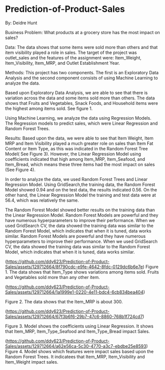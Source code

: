 # Prediction-of-Product-Sales

By: Deidre Hunt

Business Problem:
What products at a grocery store has the most impact on sales? 

Data:
The data shows that some items were sold more than others and that item visibility played a role in sales.  The target of the project was outlet_sales and the features of the assignment were: Item_Weight, Item_Visibility, Item_MRP, and Outlet Establishment Year.  

Methods:
This project has two components. The first is an Exploratory Data Analysis and the second component consists of using Machine Learning to analyze the data.

Based upon Exploratory Data Analysis, we are able to see that there is variation across the data and some items sold more than others.  The data shows that Fruits and Vegetables, Snack Foods, and Household items were the highest among items sold. See figure 1.

Using Machine Learning, we analyze the data using Regression Models.  The Regression models to predict sales, which were Linear Regression and Random Forest Trees.

Results:
Based upon the data, we were able to see that Item Weight, Item MRP and Item Visibility played a much greater role on sales than Item Fat Content or Item Type, as this was indicated in the Random Forest Tree Model( See Figure 3). However, the Linear Regression Model using coefficients indicated that high among Item_MRP, Item_Seafood, and Item_Bread, which means these three items had the most impact on sales (See Figure 4). 


In order to analyze the data, we used Random Forest Trees and Linear Regression Model.   Using GridSearch,the training data, the Random Forest Model showed 0.94 and on the test data, the results indicated 0.56. On the other hand, the Linear Regression Model the training and test data were at 56.4, which was relatively the same.  

The Random Forest Model showed better results on the training data than the Linear Regression Model. Random Forest Models are powerful and they have numerous hyperparameters to improve their performance. When we used GridSearch CV, the data showed the training data was similar to the Random Forest Model, which indicates that when it is tuned, data works similar.
Random Forest Models are powerful and they have numerous hyperparameters to improve their performance. When we used GridSearch CV, the data showed the training data was similar to the Random Forest Model, which indicates that when it is tuned, data works similar.

(https://github.com/ddy623/Prediction-of-Product-Sales/assets/129712664/8f790cdc-e9fe-4642-8fdc-0129dc6b6e7e)
Figure 1. The data shows that Item_Type shows variations among items sold. Fruits and Vegetables sold more than any other item.

(https://github.com/ddy623/Prediction-of-Product-Sales/assets/129712664/1a1999e1-0220-4e11-bdc4-6cb834bea404)


Figure 2. The data shows that the Item_MRP is about 300.

(https://github.com/ddy623/Prediction-of-Product-Sales/assets/129712664/67f3b6f6-29b7-47c6-8860-768b1f724cd7)




Figure 3. Model shows the coefficients using Linear Regression. It shows that Item_MRP, Item_Type_Seafood and Item_Type_Bread impact Sales.

                      


(https://github.com/ddy623/Prediction-of-Product-Sales/assets/129712664/a62e56ca-5c30-4770-a3c7-ebdbe25e8593)
Figure 4. Model shows which features were impact sales based upon the Random Forest Trees.  It indicatees that Item_MRP, Item_Visibility and Item_Weight impact sales.

